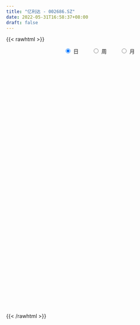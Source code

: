 ```yaml
---
title: "亿利达 - 002686.SZ"
date: 2022-05-31T16:58:37+08:00
draft: false
---
```

{{< rawhtml >}}
    <div style="text-align: center">
        <label style="padding: 1rem;"><input style="margin-right: .5rem" type="radio" name="period" value="D" checked onclick="period_change(this)">日</label>
        <label style="padding: 1rem;"><input style="margin-right: .5rem" type="radio" name="period" value="W" onclick="period_change(this)">周</label>
        <label style="padding: 1rem;"><input style="margin-right: .5rem" type="radio" name="period" value="M" onclick="period_change(this)">月</label>
    </div>
    <div id="chart" style="height: 700px;"></div> 
    <script type="text/javascript">
        const D_v = [19130.5,12148.56,31376.62,34160.0,38587.56,151230.14,123781.57,56976.03,36989.01,33799.12,19827.0,94759.31,82371.0,42871.0,20939.0,24402.5,35485.0,21734.5,27743.96,16649.09,17472.0,17759.0,18072.52,26761.0,14560.5,18979.5,12312.5,18934.0,13589.39,16064.0,17400.0,16243.0,11604.5,49694.0,22333.0,14888.0,62413.28,34355.0,21509.06,22914.55,22080.56,18887.56,19149.5,31758.55,38266.75,22995.5,25285.0,88861.34,69939.99,52203.73,39495.0,41253.51,50821.58,33583.08,23206.0,64877.51,68908.31,41290.0,54855.67,39480.01,28155.0,34865.5,38117.22,22775.72,59301.04,48360.0,55372.67,55187.54,34578.56,38473.5,29547.5,50939.92,73504.0,45788.0,38007.34,50889.0,35729.0,40473.03,62436.56,41748.84,46067.03,29602.52,36034.0,28164.5,35832.72,40579.0,19718.34,30446.13,27762.19,43474.8,15774.61,19191.92,10487.96,29027.88,32590.48,18295.0,19582.47,13917.0,13300.0,19547.03,14274.0,18340.03,20866.2,17658.0,32009.87,21268.0,24665.0,20319.0,12683.33,17353.0,17651.0,12353.92,13021.0,46091.74,74114.14,45363.22,48914.0,40025.03,133538.85,351472.4,255033.1,160198.52,143443.47,98893.92,95049.0,99043.0,65012.5,79904.34,58042.0,61375.69,59125.0,74583.69,85017.69,172627.03,153004.99,91264.0,71394.49,92962.52,209892.5,143198.55,109499.95,658422.25,539696.4399999999,214707.5,157811.14,136336.5,220495.67,107205.19,233911.0,119450.57,63534.0,110172.5,104546.0,96194.98,87468.0,150025.0,146960.38,96556.03,81494.0,69360.0,62231.0,69228.0,76383.0,59628.49,120087.29,55269.02,65742.0,33655.0,31739.0,50428.53,33401.5,50148.5,37749.02,34835.0,32791.39,45954.5,66070.0,40635.0,26366.0,39853.0,63005.0,53024.0,39750.99,48831.0,51737.0,39600.03,69659.0,39618.0,41460.0,29286.0,27845.0,27259.0,36435.0,37681.0,52446.0,40771.0,33399.0,34311.5,25019.0,42683.53,50705.0,40412.0,51065.0,154968.95,294857.87,149023.98,122597.0,66545.0,64213.0,69204.0,75128.03,123780.08,64704.0,82132.0,59593.0,49949.0,51491.14,50298.37,79773.84,44363.0,51355.0,28020.0,34432.0,29927.0,42032.0,29189.0,72326.0,60200.0,47656.0,46737.0,39840.0,32900.0,22411.0,38346.0,76581.0,219556.72,708942.13,920036.74,1201583.0900000001,60013.0,879287.24,559895.59,397644.35,266644.0,419608.0,201804.0,159510.0,189459.63,168885.0,164546.0]
const D_histogram = [0.0,0.0006317949,0.0067176764,0.0203294402,0.0480709309,0.093277378,0.0902737678,0.084344217,0.0728766644,0.0552013092,0.039515666,0.0467862049,0.0457170093,0.029193563,0.0158640238,0.0058371396,-0.0086017987,-0.0212133124,-0.0402407352,-0.0488433228,-0.0516258932,-0.0479507321,-0.0466739796,-0.0506709677,-0.0500222054,-0.0527314326,-0.0509333174,-0.0545526476,-0.0542590438,-0.0552145272,-0.0561451864,-0.0492573223,-0.0408958849,-0.0198752669,-0.0129600033,-0.0037697848,0.020987402,0.0293692351,0.0307972822,0.0315316916,0.0272728851,0.024493612,0.0195598121,0.0172931865,0.0231403207,0.0165531747,0.0177324654,0.0293954346,0.0386929745,0.0446559743,0.039856573,0.0329139679,0.032549562,0.0241788577,0.0168917209,0.0239779027,0.0326524663,0.0316209047,0.032752125,0.0274787752,0.0190431495,0.0077479236,-0.0123913999,-0.0204612783,-0.0071523171,-0.0103597614,0.0042372831,0.0025304305,-0.0010600564,-0.0113522144,-0.020199558,-0.0333495513,-0.0522473037,-0.0672816672,-0.0725904377,-0.07518233,-0.0725796074,-0.0660602213,-0.0483809564,-0.0365913223,-0.0372985968,-0.0323659489,-0.0348874463,-0.0317032071,-0.0313872454,-0.0353604145,-0.0315669004,-0.019847793,-0.0202589503,-0.0313835141,-0.0333159147,-0.0362976463,-0.0282555341,-0.010489333,0.0048444832,0.0172006856,0.0231873445,0.0273549609,0.0237517583,0.0249470666,0.0239378196,0.0240978538,0.0185648366,0.0147975298,0.0224668518,0.0241450892,0.0142926308,-0.0022967562,-0.0050796537,-0.0022231873,-0.0036093431,-0.0037575049,-0.0012052369,0.0118047433,0.0293905334,0.0393211303,0.0482914926,0.0573560444,0.0976485423,0.1469149643,0.1728318397,0.1747349368,0.1547324037,0.1363163721,0.1030206603,0.0708054469,0.0465193081,0.0131112488,-0.0141202953,-0.0360208139,-0.0482635211,-0.0473448746,-0.0648121237,-0.0546088599,-0.0452650267,-0.0495589976,-0.0455404347,-0.0300559794,-0.004956404,0.0051647649,0.0040790656,0.0309824336,0.0504246816,0.0462639567,0.0414044628,0.0210085644,0.0135110951,-0.0007984569,-0.0453142871,-0.0586605403,-0.0713438694,-0.0656172506,-0.0573984594,-0.0631764461,-0.0588499171,-0.0514608662,-0.029703482,-0.0286226212,-0.018245991,-0.010803332,-0.0023870432,-0.0033369981,-0.0151800152,-0.0223908334,-0.0370735731,-0.0447810465,-0.0635010528,-0.0708368662,-0.0762093436,-0.0926083881,-0.0995955113,-0.1102563036,-0.1008008667,-0.0847273356,-0.0626088769,-0.0332638895,-0.0218351993,-0.0215472646,-0.0142256729,-0.0079267939,0.0044069717,0.0065160315,0.0129017441,0.020965648,0.0238864571,0.0271924146,0.0190683695,0.0206850286,0.0231888113,0.0260645215,0.0296013694,0.0282134629,0.0243854445,0.0153568068,-0.0047575711,-0.01867432,-0.0241244991,-0.019479213,-0.024589618,-0.0374052905,-0.0333101545,-0.0282951454,-0.0108212986,0.0377187664,0.0617908421,0.0684859477,0.0625124718,0.0557572695,0.0538254008,0.0377347272,0.0319640066,0.0424192681,0.0382512928,0.0466577265,0.0363354008,0.0249050847,0.011414586,0.0100264614,-0.0116911144,-0.020830693,-0.0342725161,-0.0394619922,-0.0333990117,-0.0300528949,-0.0412290467,-0.0430352687,-0.0673725242,-0.0967826111,-0.1040867471,-0.1134439467,-0.1017238424,-0.0854398179,-0.07458671,-0.0535477032,-0.0048583882,0.0617920412,0.1392498883,0.222913683,0.2521835281,0.2147463051,0.1515857001,0.0956063559,0.0481146817,0.0172254078,-0.0334589933,-0.0588580605,-0.0720294275,-0.0722212199,-0.0653283046,-0.0631864186]
const D_fast = [0.0,0.0007897436,0.0085550442,0.0272491681,0.0670083915,0.1355341831,0.1550990149,0.1702555183,0.1770071318,0.1731321039,0.1673253771,0.1862924673,0.196652524,0.1874274685,0.1780639353,0.1694963359,0.152906948,0.1349921062,0.1059044996,0.0850910813,0.0694020376,0.0610895157,0.0506977733,0.0340330433,0.0221762543,0.0062841688,-0.0046510453,-0.0219085374,-0.0351796946,-0.0499388098,-0.0649057655,-0.070332232,-0.0721947659,-0.0561429645,-0.0524677018,-0.0442199295,-0.0142158922,0.0015082497,0.0106356173,0.0192529496,0.0218123643,0.0251564943,0.0251126474,0.0271693184,0.0388015328,0.0363526804,0.0419650875,0.0609769154,0.0799476989,0.0970746923,0.1022394342,0.103525321,0.1112983056,0.1089723157,0.1059081092,0.1189887667,0.1358264469,0.1427001114,0.152019363,0.153615707,0.1499408687,0.1405826237,0.1173454503,0.1041602523,0.1156811342,0.1098837495,0.1255401148,0.1244658698,0.1206103687,0.1074801572,0.0935829241,0.072095543,0.0401359646,0.0082811843,-0.0151751956,-0.0365626704,-0.0521048497,-0.0621005189,-0.0565164931,-0.0538746895,-0.0639066133,-0.0670654526,-0.0783088116,-0.0830503741,-0.0905812238,-0.1033944965,-0.1074927075,-0.1007355484,-0.1062114432,-0.1251818856,-0.1354432649,-0.147499408,-0.1465211793,-0.1313773115,-0.1148323745,-0.0981760007,-0.0863925056,-0.075386149,-0.0730514121,-0.0656193371,-0.0606441292,-0.0544596316,-0.0553514396,-0.055419364,-0.042133329,-0.0344188193,-0.04069812,-0.0578616961,-0.061914507,-0.0596138375,-0.061902329,-0.062989867,-0.0607389083,-0.0447777422,-0.0198443188,-0.0000834392,0.0209597962,0.044363359,0.1090679925,0.1950631555,0.2641879909,0.3097748222,0.32845539,0.3441184515,0.3365779048,0.322064053,0.3094077412,0.2792774942,0.2485158762,0.2176101541,0.1933015667,0.1823839946,0.1487137145,0.1452647633,0.1432923398,0.1266086195,0.1192420738,0.1272125343,0.1510730086,0.1624853688,0.1624194359,0.1970684123,0.2291168307,0.2365220949,0.2420137168,0.2268699594,0.2227502639,0.2082410977,0.1523966958,0.1243853074,0.093866011,0.0831883171,0.0770574935,0.0554853953,0.045099445,0.0396232793,0.0539547931,0.0478799986,0.0536951311,0.058436957,0.066256485,0.0644722806,0.0488342597,0.0360257332,0.0120746001,-0.0068281349,-0.0414234044,-0.0664684343,-0.0908932477,-0.1304443892,-0.1623303902,-0.2005552584,-0.2163000382,-0.2214083411,-0.2149421015,-0.1939130864,-0.1879431962,-0.1930420776,-0.1892769041,-0.1849597236,-0.171524215,-0.1677861474,-0.1581749988,-0.1448696829,-0.1359772595,-0.1258731984,-0.1292301511,-0.1224422348,-0.1141412493,-0.1047494088,-0.0938122185,-0.0881467593,-0.0858784165,-0.0910678526,-0.1123716233,-0.1309569522,-0.142438256,-0.1426627731,-0.1539205826,-0.1760875777,-0.1803199804,-0.1823787576,-0.1676102355,-0.1096404789,-0.0701206927,-0.0463041002,-0.0366494582,-0.0294653431,-0.0179408616,-0.0245978534,-0.0223775723,-0.0013174937,0.0040773541,0.0241482194,0.0229097439,0.0177056991,0.0070688468,0.0081873376,-0.0164530168,-0.0308002687,-0.0528102207,-0.0678651949,-0.0701519673,-0.0743190743,-0.0958024878,-0.1083675269,-0.1495479134,-0.2031536531,-0.2364794759,-0.2741976622,-0.2879085185,-0.2929844484,-0.3007780181,-0.2931259371,-0.2456512191,-0.1635527794,-0.0512824603,0.0881097552,0.1804254823,0.1966748356,0.1714106557,0.1393329004,0.1038698966,0.0772869747,0.0182378252,-0.0218757571,-0.053054481,-0.0713015783,-0.0807407392,-0.0943954579]
const D_slow = [0.0,0.0001579487,0.0018373678,0.0069197279,0.0189374606,0.0422568051,0.064825247,0.0859113013,0.1041304674,0.1179307947,0.1278097112,0.1395062624,0.1509355147,0.1582339055,0.1621999114,0.1636591963,0.1615087467,0.1562054186,0.1461452348,0.1339344041,0.1210279308,0.1090402478,0.0973717529,0.084704011,0.0721984596,0.0590156015,0.0462822721,0.0326441102,0.0190793492,0.0052757174,-0.0087605792,-0.0210749097,-0.031298881,-0.0362676977,-0.0395076985,-0.0404501447,-0.0352032942,-0.0278609854,-0.0201616649,-0.012278742,-0.0054605207,0.0006628823,0.0055528353,0.0098761319,0.0156612121,0.0197995058,0.0242326221,0.0315814808,0.0412547244,0.052418718,0.0623828612,0.0706113532,0.0787487437,0.0847934581,0.0890163883,0.095010864,0.1031739806,0.1110792067,0.119267238,0.1261369318,0.1308977192,0.1328347001,0.1297368501,0.1246215305,0.1228334513,0.1202435109,0.1213028317,0.1219354393,0.1216704252,0.1188323716,0.1137824821,0.1054450943,0.0923832683,0.0755628515,0.0574152421,0.0386196596,0.0204747577,0.0039597024,-0.0081355367,-0.0172833672,-0.0266080165,-0.0346995037,-0.0434213653,-0.051347167,-0.0591939784,-0.068034082,-0.0759258071,-0.0808877554,-0.0859524929,-0.0937983715,-0.1021273501,-0.1112017617,-0.1182656452,-0.1208879785,-0.1196768577,-0.1153766863,-0.1095798502,-0.1027411099,-0.0968031704,-0.0905664037,-0.0845819488,-0.0785574854,-0.0739162762,-0.0702168938,-0.0646001808,-0.0585639085,-0.0549907508,-0.0555649399,-0.0568348533,-0.0573906501,-0.0582929859,-0.0592323621,-0.0595336713,-0.0565824855,-0.0492348522,-0.0394045696,-0.0273316964,-0.0129926853,0.0114194502,0.0481481913,0.0913561512,0.1350398854,0.1737229863,0.2078020793,0.2335572444,0.2512586062,0.2628884332,0.2661662454,0.2626361715,0.2536309681,0.2415650878,0.2297288692,0.2135258382,0.1998736232,0.1885573666,0.1761676172,0.1647825085,0.1572685136,0.1560294126,0.1573206039,0.1583403703,0.1660859787,0.1786921491,0.1902581383,0.200609254,0.2058613951,0.2092391688,0.2090395546,0.1977109828,0.1830458478,0.1652098804,0.1488055678,0.1344559529,0.1186618414,0.1039493621,0.0910841456,0.0836582751,0.0765026198,0.071941122,0.069240289,0.0686435282,0.0678092787,0.0640142749,0.0584165665,0.0491481733,0.0379529116,0.0220776484,0.0043684319,-0.014683904,-0.0378360011,-0.0627348789,-0.0902989548,-0.1154991715,-0.1366810054,-0.1523332246,-0.160649197,-0.1661079968,-0.171494813,-0.1750512312,-0.1770329297,-0.1759311867,-0.1743021789,-0.1710767429,-0.1658353309,-0.1598637166,-0.153065613,-0.1482985206,-0.1431272634,-0.1373300606,-0.1308139302,-0.1234135879,-0.1163602222,-0.110263861,-0.1064246593,-0.1076140521,-0.1122826321,-0.1183137569,-0.1231835601,-0.1293309646,-0.1386822873,-0.1470098259,-0.1540836122,-0.1567889369,-0.1473592453,-0.1319115348,-0.1147900479,-0.0991619299,-0.0852226125,-0.0717662624,-0.0623325806,-0.0543415789,-0.0437367619,-0.0341739387,-0.0225095071,-0.0134256569,-0.0071993857,-0.0043457392,-0.0018391238,-0.0047619024,-0.0099695757,-0.0185377047,-0.0284032027,-0.0367529557,-0.0442661794,-0.0545734411,-0.0653322582,-0.0821753893,-0.106371042,-0.1323927288,-0.1607537155,-0.1861846761,-0.2075446306,-0.2261913081,-0.2395782339,-0.2407928309,-0.2253448206,-0.1905323485,-0.1348039278,-0.0717580458,-0.0180714695,0.0198249555,0.0437265445,0.0557552149,0.0600615669,0.0516968185,0.0369823034,0.0189749465,0.0009196416,-0.0154124346,-0.0312090392]
const D_data = [['2021-05-20', 5.3782, 5.2089, 5.1989, 5.3782],['2021-05-21', 5.2487, 5.2188, 5.189, 5.2587],['2021-05-24', 5.2288, 5.3085, 5.189, 5.3383],['2021-05-25', 5.3085, 5.4678, 5.2487, 5.4778],['2021-05-26', 5.4678, 5.7865, 5.4081, 5.7865],['2021-05-27', 5.7666, 6.2646, 5.5873, 6.3044],['2021-05-28', 6.0754, 5.8562, 5.8264, 6.2745],['2021-05-31', 5.8463, 5.8762, 5.7168, 5.9658],['2021-06-01', 5.926, 5.8363, 5.7865, 5.926],['2021-06-02', 5.8264, 5.7467, 5.7069, 5.8762],['2021-06-03', 5.7168, 5.7367, 5.6969, 5.7965],['2021-06-04', 5.7168, 6.0554, 5.7168, 6.165],['2021-06-07', 5.9558, 6.0256, 5.926, 6.2248],['2021-06-08', 5.9957, 5.8363, 5.8064, 6.0056],['2021-06-09', 5.8064, 5.8363, 5.7566, 5.8762],['2021-06-10', 5.8164, 5.8463, 5.7367, 5.8762],['2021-06-11', 5.8762, 5.7467, 5.7168, 5.916],['2021-06-15', 5.7467, 5.7069, 5.677, 5.8064],['2021-06-16', 5.7069, 5.5375, 5.5375, 5.7069],['2021-06-17', 5.5375, 5.5774, 5.5276, 5.6073],['2021-06-18', 5.5475, 5.5973, 5.4778, 5.6073],['2021-06-21', 5.5973, 5.6571, 5.5774, 5.667],['2021-06-22', 5.6272, 5.6172, 5.6073, 5.6969],['2021-06-23', 5.6272, 5.5176, 5.5077, 5.6272],['2021-06-24', 5.5276, 5.5375, 5.4877, 5.5575],['2021-06-25', 5.5375, 5.4579, 5.428, 5.5475],['2021-06-28', 5.4579, 5.4778, 5.4379, 5.4877],['2021-06-29', 5.4877, 5.3682, 5.3583, 5.5077],['2021-06-30', 5.3981, 5.3682, 5.3284, 5.418],['2021-07-01', 5.3981, 5.3085, 5.3085, 5.3981],['2021-07-02', 5.2985, 5.2587, 5.2487, 5.3682],['2021-07-05', 5.2487, 5.3284, 5.2288, 5.3383],['2021-07-06', 5.3184, 5.3483, 5.3085, 5.3981],['2021-07-07', 5.3483, 5.5575, 5.3383, 5.6371],['2021-07-08', 5.5575, 5.4379, 5.418, 5.5973],['2021-07-09', 5.3981, 5.4977, 5.3981, 5.5375],['2021-07-12', 5.5276, 5.7865, 5.5276, 5.8463],['2021-07-13', 5.7865, 5.6869, 5.6471, 5.7965],['2021-07-14', 5.6969, 5.6471, 5.6073, 5.7069],['2021-07-15', 5.6371, 5.667, 5.5276, 5.6969],['2021-07-16', 5.6371, 5.6172, 5.5774, 5.6869],['2021-07-19', 5.6471, 5.6371, 5.5475, 5.6471],['2021-07-20', 5.5973, 5.6073, 5.4678, 5.6272],['2021-07-21', 5.6371, 5.6371, 5.5575, 5.7268],['2021-07-22', 5.6272, 5.7666, 5.6172, 5.7965],['2021-07-23', 5.7467, 5.6272, 5.6172, 5.7666],['2021-07-26', 5.6073, 5.7268, 5.5575, 5.7367],['2021-07-27', 5.7268, 5.916, 5.7168, 6.0853],['2021-07-28', 5.8762, 5.9758, 5.6571, 6.0654],['2021-07-29', 6.0256, 6.0156, 5.8762, 6.0455],['2021-07-30', 6.0256, 5.926, 5.8861, 6.0754],['2021-08-02', 5.906, 5.906, 5.8562, 5.9658],['2021-08-03', 5.916, 6.0056, 5.906, 6.0654],['2021-08-04', 6.0056, 5.916, 5.8662, 6.0256],['2021-08-05', 5.8961, 5.916, 5.8762, 5.9758],['2021-08-06', 5.926, 6.1252, 5.8562, 6.175],['2021-08-09', 6.0754, 6.2248, 6.0754, 6.3443],['2021-08-10', 6.2048, 6.165, 6.1252, 6.2347],['2021-08-11', 6.1351, 6.2347, 6.1351, 6.3243],['2021-08-12', 6.2347, 6.1849, 6.1252, 6.3044],['2021-08-13', 6.155, 6.1451, 6.1052, 6.2148],['2021-08-16', 6.1351, 6.0853, 6.0554, 6.2845],['2021-08-17', 6.0853, 5.906, 5.8861, 6.1252],['2021-08-18', 5.8762, 5.9857, 5.8762, 5.9957],['2021-08-19', 5.9658, 6.2745, 5.9459, 6.2945],['2021-08-20', 6.2248, 6.1052, 6.0554, 6.2546],['2021-08-23', 6.1052, 6.3741, 6.0754, 6.3841],['2021-08-24', 6.3841, 6.2248, 6.1849, 6.5435],['2021-08-25', 6.1949, 6.2048, 6.1252, 6.2945],['2021-08-26', 6.2148, 6.0953, 6.0754, 6.2447],['2021-08-27', 6.0853, 6.0654, 5.9857, 6.1351],['2021-08-30', 6.0754, 5.9459, 5.8762, 6.1052],['2021-08-31', 5.916, 5.7666, 5.6869, 5.926],['2021-09-01', 5.7865, 5.6869, 5.6571, 5.8164],['2021-09-02', 5.667, 5.7069, 5.6272, 5.7367],['2021-09-03', 5.7168, 5.667, 5.5774, 5.7467],['2021-09-06', 5.6371, 5.677, 5.6073, 5.6869],['2021-09-07', 5.6969, 5.6969, 5.6471, 5.7168],['2021-09-08', 5.6869, 5.8562, 5.677, 5.8762],['2021-09-09', 5.8562, 5.8264, 5.7766, 5.8861],['2021-09-10', 5.8264, 5.667, 5.6471, 5.8264],['2021-09-13', 5.6869, 5.7168, 5.6172, 5.7268],['2021-09-14', 5.7268, 5.5973, 5.5774, 5.7566],['2021-09-15', 5.5774, 5.6371, 5.5475, 5.667],['2021-09-16', 5.6571, 5.5774, 5.5575, 5.7268],['2021-09-17', 5.5774, 5.4778, 5.4379, 5.5973],['2021-09-22', 5.4678, 5.5375, 5.418, 5.5375],['2021-09-23', 5.5375, 5.6471, 5.5176, 5.6571],['2021-09-24', 5.6471, 5.4977, 5.4977, 5.6571],['2021-09-27', 5.5077, 5.2985, 5.2288, 5.5276],['2021-09-28', 5.3284, 5.3383, 5.2587, 5.3682],['2021-09-29', 5.3184, 5.2686, 5.2587, 5.3483],['2021-09-30', 5.2786, 5.3782, 5.2786, 5.3981],['2021-10-08', 5.428, 5.5375, 5.3782, 5.5774],['2021-10-11', 5.5475, 5.5774, 5.5375, 5.7168],['2021-10-12', 5.5375, 5.6073, 5.5276, 5.6172],['2021-10-13', 5.5973, 5.5774, 5.4579, 5.6371],['2021-10-14', 5.5973, 5.5873, 5.5276, 5.6172],['2021-10-15', 5.5575, 5.4977, 5.4778, 5.5774],['2021-10-18', 5.4977, 5.5575, 5.3782, 5.6073],['2021-10-19', 5.5475, 5.5375, 5.4977, 5.5674],['2021-10-20', 5.5276, 5.5575, 5.4977, 5.6272],['2021-10-21', 5.5475, 5.4778, 5.4379, 5.5475],['2021-10-22', 5.4778, 5.4778, 5.3881, 5.4877],['2021-10-25', 5.4678, 5.6371, 5.4379, 5.6371],['2021-10-26', 5.6172, 5.5973, 5.5575, 5.6272],['2021-10-27', 5.5873, 5.4379, 5.3881, 5.5973],['2021-10-28', 5.3881, 5.2786, 5.2686, 5.4379],['2021-10-29', 5.2985, 5.3881, 5.2786, 5.4081],['2021-11-01', 5.3881, 5.4479, 5.3682, 5.4778],['2021-11-02', 5.4579, 5.3881, 5.3184, 5.4977],['2021-11-03', 5.3981, 5.3881, 5.3383, 5.4479],['2021-11-04', 5.428, 5.418, 5.3682, 5.4479],['2021-11-05', 5.418, 5.5873, 5.3782, 5.6571],['2021-11-08', 5.6371, 5.7367, 5.5475, 5.8961],['2021-11-09', 5.7766, 5.7367, 5.7069, 5.8264],['2021-11-10', 5.7367, 5.8064, 5.6969, 5.8264],['2021-11-11', 5.7766, 5.8961, 5.7666, 5.9758],['2021-11-12', 5.926, 6.4837, 5.926, 6.4837],['2021-11-15', 6.5933, 6.9418, 6.5733, 7.1311],['2021-11-16', 6.8721, 6.9916, 6.7128, 7.0315],['2021-11-17', 6.9319, 6.9219, 6.8323, 7.0215],['2021-11-18', 6.8721, 6.7526, 6.6729, 6.9618],['2021-11-19', 6.6929, 6.8124, 6.5534, 6.8323],['2021-11-22', 6.7725, 6.6132, 6.5534, 6.8024],['2021-11-23', 6.6431, 6.5534, 6.5235, 6.7028],['2021-11-24', 6.5534, 6.5833, 6.4937, 6.6032],['2021-11-25', 6.6032, 6.3741, 6.3642, 6.6132],['2021-11-26', 6.4439, 6.3243, 6.2845, 6.4439],['2021-11-29', 6.2447, 6.2745, 6.2347, 6.4239],['2021-11-30', 6.2745, 6.3044, 6.2546, 6.4239],['2021-12-01', 6.2945, 6.4339, 6.2845, 6.5335],['2021-12-02', 6.3941, 6.1451, 6.1252, 6.414],['2021-12-03', 6.175, 6.4538, 6.1451, 6.7626],['2021-12-06', 6.4239, 6.4837, 6.3642, 6.7028],['2021-12-07', 6.4937, 6.3144, 6.2347, 6.5534],['2021-12-08', 6.3542, 6.404, 6.1849, 6.5235],['2021-12-09', 6.404, 6.5933, 6.3741, 6.6431],['2021-12-10', 6.6729, 6.8323, 6.5136, 7.0315],['2021-12-13', 6.8422, 6.7626, 6.5634, 6.8721],['2021-12-14', 6.6729, 6.6729, 6.5733, 6.8422],['2021-12-15', 6.9518, 7.1311, 6.8124, 7.3402],['2021-12-16', 6.892, 7.2207, 6.7028, 7.4],['2021-12-17', 7.141, 7.0315, 6.9319, 7.2705],['2021-12-20', 6.9817, 7.0614, 6.8024, 7.141],['2021-12-21', 7.0215, 6.8522, 6.7924, 7.0315],['2021-12-22', 6.9717, 6.9817, 6.9219, 7.2904],['2021-12-23', 6.9717, 6.8721, 6.8024, 7.0315],['2021-12-24', 6.8622, 6.3443, 6.3044, 6.902],['2021-12-27', 6.3741, 6.5634, 6.2845, 6.653],['2021-12-28', 6.5634, 6.4737, 6.4239, 6.5833],['2021-12-29', 6.4837, 6.653, 6.3542, 6.7924],['2021-12-30', 6.7426, 6.6929, 6.5733, 6.8124],['2021-12-31', 6.5733, 6.4937, 6.4837, 6.7028],['2022-01-04', 6.4638, 6.5833, 6.4439, 6.663],['2022-01-05', 6.5733, 6.6231, 6.4538, 6.8422],['2022-01-06', 6.6729, 6.8622, 6.5733, 6.9618],['2022-01-07', 6.8721, 6.653, 6.6331, 7.0116],['2022-01-10', 6.6431, 6.7924, 6.5235, 6.892],['2022-01-11', 6.8223, 6.8024, 6.6829, 6.8721],['2022-01-12', 6.7426, 6.8622, 6.7426, 6.9219],['2022-01-13', 6.8223, 6.7725, 6.7526, 6.9219],['2022-01-14', 6.7426, 6.6032, 6.5733, 6.8024],['2022-01-17', 6.6331, 6.6032, 6.5833, 6.7526],['2022-01-18', 6.6829, 6.4339, 6.414, 6.9717],['2022-01-19', 6.404, 6.4339, 6.3044, 6.5036],['2022-01-20', 6.4239, 6.1849, 6.175, 6.4239],['2022-01-21', 6.155, 6.2048, 6.0853, 6.2546],['2022-01-24', 6.2048, 6.1351, 6.0256, 6.2148],['2022-01-25', 6.1351, 5.8662, 5.8363, 6.1451],['2022-01-26', 5.8363, 5.8363, 5.7566, 5.9359],['2022-01-27', 5.8164, 5.6471, 5.6073, 5.8363],['2022-01-28', 5.6471, 5.7965, 5.6172, 5.8562],['2022-02-07', 5.8762, 5.8562, 5.7766, 5.9558],['2022-02-08', 5.926, 5.9558, 5.7766, 5.9558],['2022-02-09', 5.9758, 6.1252, 5.9359, 6.155],['2022-02-10', 6.1252, 5.9658, 5.9558, 6.1252],['2022-02-11', 5.9658, 5.8164, 5.7865, 5.9758],['2022-02-14', 5.8064, 5.8861, 5.7666, 5.916],['2022-02-15', 5.8463, 5.8762, 5.7965, 5.9459],['2022-02-16', 5.906, 5.9758, 5.8961, 5.9857],['2022-02-17', 5.9758, 5.8662, 5.8363, 5.9857],['2022-02-18', 5.8363, 5.926, 5.7766, 5.926],['2022-02-21', 5.9359, 5.9758, 5.8861, 5.9957],['2022-02-22', 6.0056, 5.9359, 5.8762, 6.0355],['2022-02-23', 5.9459, 5.9558, 5.8861, 5.9758],['2022-02-24', 5.9459, 5.7965, 5.6969, 6.0056],['2022-02-25', 5.7965, 5.8961, 5.7865, 5.926],['2022-02-28', 5.906, 5.916, 5.7566, 5.926],['2022-03-01', 5.9957, 5.9359, 5.8762, 6.0056],['2022-03-02', 5.926, 5.9658, 5.8762, 5.9658],['2022-03-03', 5.9758, 5.916, 5.906, 5.9957],['2022-03-04', 5.8861, 5.8762, 5.8463, 5.9658],['2022-03-07', 5.8562, 5.7766, 5.7566, 5.8762],['2022-03-08', 5.7766, 5.5475, 5.5375, 5.7965],['2022-03-09', 5.6371, 5.5077, 5.2188, 5.6371],['2022-03-10', 5.5575, 5.5276, 5.4778, 5.6371],['2022-03-11', 5.5077, 5.6172, 5.3483, 5.6371],['2022-03-14', 5.5774, 5.4579, 5.4579, 5.6073],['2022-03-15', 5.4977, 5.2686, 5.2387, 5.4977],['2022-03-16', 5.3284, 5.4081, 5.1491, 5.428],['2022-03-17', 5.4479, 5.3981, 5.3881, 5.5276],['2022-03-18', 5.3782, 5.5774, 5.3583, 5.6371],['2022-03-21', 5.6172, 6.1351, 5.5774, 6.1351],['2022-03-22', 6.3741, 6.0455, 5.9857, 6.3741],['2022-03-23', 6.0554, 5.9459, 5.916, 6.3144],['2022-03-24', 5.9459, 5.8264, 5.8164, 6.1152],['2022-03-25', 5.8164, 5.8164, 5.7865, 5.906],['2022-03-28', 5.8164, 5.8861, 5.7168, 5.916],['2022-03-29', 5.8562, 5.6869, 5.6371, 5.906],['2022-03-30', 5.7069, 5.7766, 5.677, 5.9658],['2022-03-31', 5.8264, 6.0156, 5.7766, 6.0754],['2022-04-01', 5.9758, 5.8762, 5.8662, 5.9857],['2022-04-06', 5.9359, 6.0754, 5.8662, 6.1152],['2022-04-07', 6.0754, 5.8662, 5.8562, 6.0754],['2022-04-08', 5.8662, 5.8164, 5.7467, 5.9459],['2022-04-11', 5.7766, 5.7367, 5.7168, 5.906],['2022-04-12', 5.7168, 5.8562, 5.6571, 5.8662],['2022-04-13', 5.8264, 5.5375, 5.4778, 5.8463],['2022-04-14', 5.5774, 5.5973, 5.5774, 5.7268],['2022-04-15', 5.5774, 5.4579, 5.3583, 5.5774],['2022-04-18', 5.428, 5.4778, 5.3284, 5.5276],['2022-04-19', 5.4778, 5.5873, 5.4778, 5.6471],['2022-04-20', 5.6272, 5.5475, 5.5077, 5.6571],['2022-04-21', 5.4877, 5.3085, 5.2885, 5.5475],['2022-04-22', 5.3085, 5.3483, 5.2188, 5.3881],['2022-04-25', 5.3284, 4.94, 4.8902, 5.3284],['2022-04-26', 4.93, 4.6511, 4.5914, 5.0196],['2022-04-27', 4.5615, 4.7308, 4.442, 4.7308],['2022-04-28', 4.6412, 4.5515, 4.3822, 4.681],['2022-04-29', 4.5515, 4.7109, 4.5316, 4.7706],['2022-05-05', 4.7009, 4.7408, 4.6611, 4.7806],['2022-05-06', 4.6312, 4.6511, 4.5615, 4.7009],['2022-05-09', 4.6711, 4.7806, 4.6511, 4.7806],['2022-05-10', 4.7009, 5.2587, 4.6412, 5.2587],['2022-05-11', 5.7865, 5.7865, 5.6969, 5.7865],['2022-05-12', 6.0256, 6.3642, 5.7168, 6.3642],['2022-05-13', 6.7825, 7.0016, 5.7268, 7.0016],['2022-05-16', 7.5593, 6.8024, 6.3243, 7.6988],['2022-05-17', 6.1252, 6.1252, 6.1252, 6.1252],['2022-05-18', 5.5176, 5.677, 5.5176, 5.916],['2022-05-19', 5.4081, 5.5475, 5.3483, 5.6371],['2022-05-20', 5.5475, 5.4379, 5.428, 5.6969],['2022-05-23', 5.4379, 5.4678, 5.3583, 5.4877],['2022-05-24', 5.4479, 4.9997, 4.9798, 5.4479],['2022-05-25', 4.9798, 5.0794, 4.94, 5.1093],['2022-05-26', 5.0595, 5.0794, 5.0296, 5.1591],['2022-05-27', 5.0993, 5.1493, 5.0594, 5.2193],['2022-05-30', 5.15, 5.2, 5.02, 5.21],['2022-05-31', 5.23, 5.11, 5.06, 5.23]]
const W_v = [108420.64,150187.0,115953.04,70185.37,86500.33,110259.96,121305.27,167276.35,412558.03,232551.04,139472.8,146026.18,133688.0,95849.32,130108.5,71617.85,92037.63,90146.02,40116.0,124146.14,107175.27,143889.57,57911.73,59547.03,84138.57,112985.5,79956.71,298688.54,153152.73,35667.06,21482.05,42015.21,50824.07,54546.61,57809.96,70555.5,32969.68,56330.11,89866.06,34415.98,19935.09,24018.57,26174.98,30265.39,39581.78,67497.94,40557.01,97216.62,72111.12,73774.89,102076.22,941690.83,523601.29,230611.42,166874.69,198402.48,102826.88,120724.33,144702.71,118851.91,89116.65,64791.11,93345.27,85789.99,90827.33,97097.36,160303.85,448880.98,489148.48,393968.7800000001,175175.49,129328.15,73713.47,50099.1,36110.09,98162.26,55599.14,38854.08,54280.35,118914.86,96217.98,191142.74,238773.95,189065.85,237158.84,365164.57,298246.37,214603.62,394100.26,197637.71,52965.38,87868.83,69095.88,44974.34,46668.0,52242.68,59821.93,65009.33,67678.55,38915.04,51332.34,47892.68,31295.5,99929.7,98240.27,26690.24,39080.55,141643.39,65407.22,64369.87,257024.16,197625.92,23374.85,125896.94,91752.15,33899.97,47623.83,35375.06,39921.46,34217.8,25744.58,35382.37,40237.97,101880.82,84814.32,93740.19,666292.1300000001,134582.48,144227.91,131177.16,110081.01,132750.73,171036.79,159299.26,147314.42,135766.3,405154.54,133395.35,147772.58,105881.57,92797.58,54690.93,33743.14,46080.99,50650.09,77702.56,84330.16,68411.1,148086.8,92949.16,114240.92,737827.22,311792.94,170031.11,111293.33,152183.55,221982.41,386320.71,119302.5,102455.0,152809.53,66691.16,91265.56,43819.58,13126.0,312892.8199999999,220945.55,151276.17,184472.06,232770.09,310323.64,260833.21,367448.01,487954.8099999999,546792.96,438031.11,786301.77,482523.22,227569.18,170223.75,122507.34,120384.61,66891.54,49522.43,128062.13,111739.3,98183.18,91294.6,76233.5,78247.0,107088.46,152945.29,132293.03,102806.9,51733.42,87365.34,87681.71,379135.89,242350.47,206068.5,83599.55,96132.52,78299.89,114762.5,163272.45,131057.86,275785.0600000001,213741.68,232688.99,203419.48,213159.77,259128.26,226454.46,170212.74,77926.66,88929.29,29027.88,97684.95,90685.26,110945.2,106470.66,341955.24,1009041.41,397050.84,452729.1,618518.5,1665524.6899999999,855759.5,493898.05,481009.41,358696.0,334381.8,203466.55,220285.89,221998.99,249445.03,162285.0,198608.5,209884.53,787992.8,397029.11,191674.0,277281.35,163600.0,266759.0,55311.0,1963462.5899999999,3098423.27,1237025.6299999999,333431.0]
const W_histogram = [0.0,-0.0332936752,-0.0385237891,-0.0729060494,-0.0934443034,-0.1065301907,-0.0851196531,-0.0737950547,0.0099226969,0.0429042347,0.0202669954,0.0191883335,-0.0299235371,-0.0436832387,-0.0639860677,-0.0652010537,-0.0737042391,-0.0698372302,-0.0632764336,-0.0370197514,0.0247894883,0.0214166226,0.038875393,0.0394905687,0.0620945121,0.0468977168,0.0212636006,-0.0906527769,-0.2141358609,-0.252487543,-0.2549907654,-0.2368268851,-0.1791076523,-0.120573178,-0.1095489676,-0.0626759378,-0.0415008644,-0.0368228026,-0.0614850276,-0.064794461,-0.0412017196,-0.0270214758,-0.0156509436,-0.0160213618,-0.0073639061,-0.0305503076,-0.060470437,-0.1676544793,-0.2286990084,-0.257734673,-0.2294155964,-0.1485084158,-0.1015500172,-0.1154846287,-0.1013194046,-0.0985671171,-0.0838829619,-0.090180662,-0.0824753592,-0.0579703316,-0.0228244402,0.0095998705,-0.0235106192,-0.0433028599,-0.0238339203,0.0091362681,0.0703708276,0.1909419942,0.2937852705,0.3027793149,0.3468453112,0.345152273,0.305209783,0.2756469359,0.2554130923,0.2294562659,0.2032964321,0.160163271,0.1006869406,0.1010298629,0.1005955256,0.1165770239,0.1144940284,0.1129791902,0.1369907461,0.1855650411,0.1901698306,0.2013977676,0.2055823434,0.1710834961,0.1213578649,0.0473153474,-0.0153865005,-0.0682964095,-0.0861530822,-0.0923108452,-0.0766649854,-0.0530656065,-0.0534856062,-0.0567677905,-0.0849954854,-0.103795905,-0.1236850851,-0.093358591,-0.1161913912,-0.126394357,-0.1183238935,-0.0824309885,-0.0568499567,-0.0217830649,0.0314232139,0.0581851937,0.0795429731,0.0911327136,0.0633654002,0.0465621733,0.0189815922,0.0000245994,-0.0207979819,-0.0321101803,-0.0406179433,-0.0366504557,-0.0351607066,-0.0148832234,0.0015203634,0.0241668578,0.0399496788,0.0339896743,-0.0177827214,-0.0681818059,-0.0875959986,-0.0742914045,-0.0854947258,-0.0578935015,-0.0543189089,-0.039172397,-0.0244655878,-0.0101177741,-0.0043502584,0.010999287,0.0200888194,0.015829858,0.0161039803,0.0121802432,0.0038951487,0.008554302,0.0185229784,0.0217204101,0.0325309389,0.0271336695,0.0378555092,0.0790090232,0.0917736384,0.0858663288,0.0982428312,0.1021378427,0.096463548,0.0861453469,0.0738927845,0.0570917703,0.0369141347,0.0213181528,0.0074546934,-0.0116011341,-0.0144618984,0.0184423558,0.0109740513,0.0135331959,0.0272858562,0.0479158264,0.0640331018,0.0648949435,0.0896848499,0.1413191213,0.1215790178,0.1379453308,0.161149465,0.1088790834,0.0391277854,-0.0291167319,-0.0883248838,-0.1531847443,-0.1790621735,-0.1711153029,-0.1597933444,-0.1345109586,-0.1211977272,-0.1075438097,-0.0941470036,-0.0813990527,-0.060644353,-0.021838503,-0.0092941453,-0.0068519789,0.0043919642,0.0084853339,-0.001677799,0.033787995,0.0679520308,0.0669413468,0.0539503925,0.034646657,0.0085028632,0.0073878747,0.0143758569,0.0190555027,0.0404301233,0.06469995,0.0779221999,0.0795330138,0.073606673,0.0402140794,0.0166899669,-0.0115279417,-0.0278380535,-0.0446623197,-0.0430327329,-0.0425300708,-0.0413931874,-0.0442785133,-0.0309957857,0.036288783,0.097581494,0.0995568836,0.1034366512,0.1239615073,0.1421181952,0.1009468641,0.0779079286,0.0678959934,0.0530749495,0.0136487869,-0.0397955059,-0.0718070275,-0.0828186992,-0.0888046254,-0.0904861391,-0.10443415,-0.1111125274,-0.0948387352,-0.0762520356,-0.0646487946,-0.0769458998,-0.0875190526,-0.1299408927,-0.1529438057,-0.0084011558,-0.0161973093,-0.0376569661,-0.05056012]
const W_fast = [0.0,-0.041617094,-0.0564781552,-0.1090869279,-0.1529862577,-0.1927046927,-0.1925740683,-0.1996982336,-0.1134998078,-0.0697922114,-0.0873627018,-0.0836442803,-0.1402370352,-0.1649175465,-0.2012168924,-0.2187321419,-0.245661387,-0.2592536857,-0.2685119974,-0.2515102531,-0.1835036413,-0.1815223513,-0.1543447327,-0.1438569148,-0.1057293434,-0.1092017095,-0.1295199255,-0.2640994973,-0.4411165465,-0.5425901144,-0.6088410281,-0.6498838691,-0.6369415493,-0.6085503695,-0.624913401,-0.5937093556,-0.5829094984,-0.5874371373,-0.6274706192,-0.6469786677,-0.6336863563,-0.6262614814,-0.6188036851,-0.6231794437,-0.6163629647,-0.647186943,-0.6922246816,-0.8413223438,-0.959541625,-1.0530109578,-1.0820457804,-1.0382657037,-1.0166948093,-1.059500578,-1.0706652051,-1.0925546968,-1.0988412822,-1.1276841478,-1.1405976847,-1.13058524,-1.1011454587,-1.0663211803,-1.1053093249,-1.1359272805,-1.122416821,-1.0871625655,-1.0083352991,-0.840028634,-0.6637390401,-0.579050167,-0.4482728428,-0.3636778128,-0.327317857,-0.2879689702,-0.2443495407,-0.2129423006,-0.1882780264,-0.1913703697,-0.2256749649,-0.200074577,-0.1753600329,-0.1302342785,-0.103693767,-0.0769638076,-0.0187045652,0.07626099,0.1284082372,0.1899856161,0.2455657778,0.2538378044,0.2344516395,0.1722379588,0.1056894858,0.0357054744,-0.0036894688,-0.0329249431,-0.0364453296,-0.0261123523,-0.0399037536,-0.0573778856,-0.1068544518,-0.1516038476,-0.202414299,-0.1954274527,-0.2473081007,-0.2891096557,-0.3106201656,-0.2953350077,-0.2839664651,-0.2543453396,-0.1932832573,-0.151974979,-0.1107314564,-0.0763585375,-0.0882845009,-0.0934471844,-0.1162823674,-0.1352332103,-0.1612552871,-0.1805950307,-0.1992572795,-0.2044524057,-0.2117528334,-0.195196156,-0.1784124783,-0.1497242695,-0.1239540288,-0.1214166148,-0.1776346908,-0.2450792268,-0.2863924191,-0.2916606761,-0.3242376789,-0.31110983,-0.3211149646,-0.3157615519,-0.3071711397,-0.2953527696,-0.2906728184,-0.2725734513,-0.2584617141,-0.258763211,-0.2544630936,-0.2553417698,-0.2626530772,-0.2558553484,-0.2412559274,-0.2326283932,-0.2136851297,-0.2122989816,-0.1921132647,-0.1312074948,-0.0954994701,-0.0799401975,-0.0430029873,-0.0135735151,0.0048680772,0.0160862128,0.0223068465,0.0197787749,0.008829673,-0.0014367707,-0.0134365568,-0.0353926677,-0.0418689066,-0.0043540635,-0.0090788552,-0.0031364116,0.0174377127,0.0500466396,0.0821721904,0.0992577679,0.1464688869,0.2334329386,0.2440875895,0.2949402352,0.3584317356,0.333381125,0.2734117733,0.197888073,0.1165987002,0.0134426537,-0.057200319,-0.092032274,-0.1206586516,-0.1290040056,-0.1459902059,-0.1592222408,-0.1693621857,-0.1769639979,-0.1713703864,-0.1380241622,-0.1278033408,-0.1270741692,-0.114732235,-0.1085175318,-0.1191001144,-0.0751873217,-0.0240352782,-0.0083106255,-0.0078139817,-0.0184560529,-0.042474131,-0.0417421507,-0.0311602044,-0.0217166828,0.0097654686,0.0502102828,0.0829130827,0.10440715,0.1168824775,0.0935434038,0.074191783,0.0430918889,0.0198222637,-0.0081675824,-0.0172961788,-0.0274260344,-0.0366374479,-0.0505924021,-0.0450586209,0.0312981435,0.116986228,0.1438508386,0.1735897689,0.2251050019,0.2787912385,0.2628566235,0.2592946701,0.2662567332,0.2647044267,0.2286904609,0.1652972916,0.1153340131,0.0836176666,0.0554305841,0.0311275356,-0.0089290128,-0.043385522,-0.0508214137,-0.0512977229,-0.0558566806,-0.0873902608,-0.1198431767,-0.1947502399,-0.2559891044,-0.1135467434,-0.1253922242,-0.1562661226,-0.1818093065]
const W_slow = [0.0,-0.0083234188,-0.0179543661,-0.0361808784,-0.0595419543,-0.086174502,-0.1074544152,-0.1259031789,-0.1234225047,-0.112696446,-0.1076296972,-0.1028326138,-0.1103134981,-0.1212343078,-0.1372308247,-0.1535310881,-0.1719571479,-0.1894164555,-0.2052355639,-0.2144905017,-0.2082931296,-0.202938974,-0.1932201257,-0.1833474835,-0.1678238555,-0.1560994263,-0.1507835261,-0.1734467204,-0.2269806856,-0.2901025714,-0.3538502627,-0.413056984,-0.4578338971,-0.4879771915,-0.5153644334,-0.5310334179,-0.541408634,-0.5506143346,-0.5659855915,-0.5821842068,-0.5924846367,-0.5992400056,-0.6031527415,-0.607158082,-0.6089990585,-0.6166366354,-0.6317542446,-0.6736678645,-0.7308426166,-0.7952762848,-0.8526301839,-0.8897572879,-0.9151447922,-0.9440159493,-0.9693458005,-0.9939875798,-1.0149583202,-1.0375034858,-1.0581223255,-1.0726149084,-1.0783210185,-1.0759210509,-1.0817987057,-1.0926244206,-1.0985829007,-1.0962988337,-1.0787061268,-1.0309706282,-0.9575243106,-0.8818294819,-0.795118154,-0.7088300858,-0.63252764,-0.5636159061,-0.499762633,-0.4423985665,-0.3915744585,-0.3515336407,-0.3263619056,-0.3011044399,-0.2759555585,-0.2468113025,-0.2181877954,-0.1899429978,-0.1556953113,-0.109304051,-0.0617615934,-0.0114121515,0.0399834344,0.0827543084,0.1130937746,0.1249226115,0.1210759863,0.1040018839,0.0824636134,0.0593859021,0.0402196558,0.0269532541,0.0135818526,-0.000610095,-0.0218589664,-0.0478079426,-0.0787292139,-0.1020688617,-0.1311167095,-0.1627152987,-0.1922962721,-0.2129040192,-0.2271165084,-0.2325622746,-0.2247064712,-0.2101601727,-0.1902744295,-0.1674912511,-0.151649901,-0.1400093577,-0.1352639597,-0.1352578098,-0.1404573053,-0.1484848503,-0.1586393362,-0.1678019501,-0.1765921267,-0.1803129326,-0.1799328417,-0.1738911273,-0.1639037076,-0.155406289,-0.1598519694,-0.1768974209,-0.1987964205,-0.2173692716,-0.2387429531,-0.2532163285,-0.2667960557,-0.2765891549,-0.2827055519,-0.2852349954,-0.28632256,-0.2835727383,-0.2785505334,-0.2745930689,-0.2705670739,-0.2675220131,-0.2665482259,-0.2644096504,-0.2597789058,-0.2543488033,-0.2462160685,-0.2394326512,-0.2299687739,-0.2102165181,-0.1872731085,-0.1658065263,-0.1412458185,-0.1157113578,-0.0915954708,-0.0700591341,-0.051585938,-0.0373129954,-0.0280844617,-0.0227549235,-0.0208912502,-0.0237915337,-0.0274070083,-0.0227964193,-0.0200529065,-0.0166696075,-0.0098481435,0.0021308131,0.0181390886,0.0343628245,0.0567840369,0.0921138173,0.1225085717,0.1569949044,0.1972822707,0.2245020415,0.2342839879,0.2270048049,0.204923584,0.1666273979,0.1218618545,0.0790830288,0.0391346927,0.0055069531,-0.0247924787,-0.0516784311,-0.0752151821,-0.0955649452,-0.1107260335,-0.1161856592,-0.1185091955,-0.1202221903,-0.1191241992,-0.1170028657,-0.1174223155,-0.1089753167,-0.091987309,-0.0752519723,-0.0617643742,-0.0531027099,-0.0509769941,-0.0491300254,-0.0455360612,-0.0407721856,-0.0306646547,-0.0144896672,0.0049908828,0.0248741362,0.0432758045,0.0533293243,0.0575018161,0.0546198306,0.0476603172,0.0364947373,0.0257365541,0.0151040364,0.0047557395,-0.0063138888,-0.0140628352,-0.0049906395,0.019404734,0.0442939549,0.0701531177,0.1011434946,0.1366730433,0.1619097594,0.1813867415,0.1983607399,0.2116294772,0.215041674,0.2050927975,0.1871410406,0.1664363658,0.1442352095,0.1216136747,0.0955051372,0.0677270054,0.0440173216,0.0249543127,0.008792114,-0.0104443609,-0.0323241241,-0.0648093473,-0.1030452987,-0.1051455876,-0.109194915,-0.1186091565,-0.1312491865]
const W_data = [['2017-07-21', 13.8092, 13.1006, 12.4313, 14.0258],['2017-07-28', 13.0809, 12.5789, 12.1065, 13.0809],['2017-08-04', 12.5592, 12.7954, 12.4214, 13.7305],['2017-08-11', 12.7954, 12.2738, 12.1754, 12.884],['2017-08-18', 12.2738, 12.2246, 12.1065, 12.6872],['2017-08-25', 12.2738, 12.136, 11.949, 12.4214],['2017-09-01', 12.136, 12.5002, 12.1163, 12.51],['2017-09-08', 12.5986, 12.3821, 12.1557, 12.7856],['2017-09-15', 12.4411, 13.5041, 12.4411, 13.9667],['2017-09-22', 13.7896, 13.1892, 12.9529, 13.9274],['2017-09-29', 13.1695, 12.5297, 12.3328, 13.1695],['2017-10-13', 12.6675, 12.7364, 12.4116, 12.884],['2017-10-20', 12.6084, 11.9785, 11.7915, 12.6084],['2017-10-27', 12.0671, 12.2049, 11.9391, 12.2935],['2017-11-03', 12.1458, 11.9687, 11.6832, 12.323],['2017-11-10', 12.0671, 12.0769, 11.7128, 12.1261],['2017-11-17', 12.1163, 11.8801, 11.5848, 12.2443],['2017-11-24', 11.7128, 11.9391, 11.575, 12.3525],['2017-12-01', 11.8998, 11.9195, 11.7423, 11.9982],['2017-12-08', 11.8998, 12.1852, 11.5848, 12.4411],['2017-12-15', 12.1852, 12.8348, 12.0868, 12.9726],['2017-12-22', 13.0021, 12.1655, 12.1065, 13.7699],['2017-12-29', 12.1852, 12.4608, 11.9588, 12.5395],['2018-01-05', 12.4116, 12.3033, 12.1852, 12.7758],['2018-01-12', 12.2836, 12.6577, 12.0573, 12.7758],['2018-01-19', 12.5691, 12.2246, 11.9785, 12.825],['2018-01-26', 12.2246, 11.9884, 11.762, 12.2246],['2018-02-02', 12.008, 10.4824, 9.7147, 12.0573],['2018-02-09', 10.1675, 9.5474, 8.8879, 10.1675],['2018-02-14', 9.5375, 9.9509, 9.3702, 9.9509],['2018-02-23', 10.0198, 10.0395, 9.9411, 10.1084],['2018-03-02', 10.0493, 10.0887, 9.9411, 10.256],['2018-03-09', 10.0887, 10.5612, 9.9312, 10.7777],['2018-03-16', 10.6596, 10.699, 10.4824, 10.758],['2018-03-23', 10.7679, 10.1281, 10.069, 10.8958],['2018-03-30', 10.1182, 10.5907, 9.6458, 10.8269],['2018-04-04', 10.6104, 10.3348, 10.1576, 10.6202],['2018-04-13', 10.3151, 10.0887, 9.9805, 10.5809],['2018-04-20', 9.9903, 9.5474, 9.4096, 11.0533],['2018-04-27', 9.5966, 9.6064, 9.4096, 9.8131],['2018-05-04', 9.6655, 9.8722, 9.5769, 9.9411],['2018-05-11', 9.8427, 9.7442, 9.6655, 9.9805],['2018-05-18', 9.7836, 9.6753, 9.4096, 9.7836],['2018-05-25', 9.8328, 9.4588, 9.134, 9.882],['2018-06-01', 9.4194, 9.4982, 9.0946, 9.636],['2018-06-08', 9.5375, 8.9568, 8.76, 9.5375],['2018-06-15', 9.0356, 8.6025, 8.3663, 9.2521],['2018-06-22', 8.3761, 7.0769, 6.8308, 8.5434],['2018-06-29', 7.1458, 6.9391, 6.506, 7.1655],['2018-07-06', 7.1753, 6.7914, 6.5158, 7.1753],['2018-07-13', 6.7422, 7.195, 6.4469, 7.569],['2018-07-20', 7.1851, 7.8744, 7.0867, 9.2347],['2018-07-27', 7.6857, 7.5665, 7.5268, 8.3212],['2018-08-03', 7.5665, 6.6728, 6.5338, 7.6261],['2018-08-10', 6.6629, 6.8019, 6.5338, 6.8615],['2018-08-17', 6.653, 6.4842, 6.4643, 7.1197],['2018-08-24', 6.4445, 6.4643, 6.3551, 6.5934],['2018-08-31', 6.4544, 6.0075, 6.0075, 6.6431],['2018-09-07', 6.0175, 5.9678, 5.7295, 6.2061],['2018-09-14', 5.9877, 6.0572, 5.809, 6.2459],['2018-09-21', 6.0572, 6.1664, 5.8685, 6.2359],['2018-09-28', 6.1366, 6.1565, 5.9579, 6.2061],['2018-10-12', 6.1565, 5.1734, 4.9748, 6.1565],['2018-10-19', 5.233, 5.0146, 4.7862, 5.3522],['2018-10-26', 5.0444, 5.3224, 5.0444, 5.382],['2018-11-02', 5.3224, 5.4713, 5.0444, 5.5111],['2018-11-09', 5.5309, 5.9579, 5.4217, 6.0274],['2018-11-16', 6.5537, 7.1495, 6.5537, 7.9339],['2018-11-23', 7.0601, 7.5864, 7.0601, 8.2914],['2018-11-30', 7.9439, 6.8218, 6.653, 8.3013],['2018-12-07', 6.9211, 7.5467, 6.9211, 7.924],['2018-12-14', 7.5169, 7.2587, 7.0601, 7.5864],['2018-12-21', 7.0204, 6.8317, 6.7324, 7.2488],['2018-12-28', 6.8516, 6.9211, 6.6629, 7.08],['2019-01-04', 7.0502, 7.0403, 6.7622, 7.07],['2019-01-11', 7.1098, 6.9707, 6.9211, 7.3977],['2019-01-18', 6.9707, 6.941, 6.8218, 7.0601],['2019-01-25', 6.941, 6.6331, 6.5338, 7.0005],['2019-02-01', 6.653, 6.2061, 5.9778, 6.6828],['2019-02-15', 6.2359, 6.8317, 6.226, 7.2488],['2019-02-22', 6.8317, 6.8615, 6.7523, 7.0303],['2019-03-01', 6.9707, 7.1594, 6.8615, 7.2388],['2019-03-08', 7.2488, 7.0303, 6.9707, 7.5268],['2019-03-15', 7.0601, 7.0899, 6.9608, 7.497],['2019-03-22', 7.07, 7.5467, 7.07, 7.7254],['2019-03-29', 7.497, 8.1623, 7.3481, 8.1921],['2019-04-04', 8.073, 7.8942, 7.8446, 8.4006],['2019-04-12', 7.9339, 8.1723, 7.646, 8.1921],['2019-04-19', 8.2318, 8.2914, 7.8346, 8.7383],['2019-04-26', 8.2914, 7.8843, 7.6658, 8.2914],['2019-04-30', 7.9439, 7.5963, 7.3977, 8.0134],['2019-05-10', 7.4077, 7.0403, 6.7324, 7.924],['2019-05-17', 7.0303, 6.8417, 6.8119, 7.1991],['2019-05-24', 6.8615, 6.6331, 6.5537, 6.931],['2019-05-31', 6.653, 6.8317, 6.6133, 7.0005],['2019-06-06', 6.8516, 6.8516, 6.6133, 7.08],['2019-06-14', 6.9211, 7.0899, 6.7126, 7.3878],['2019-06-21', 7.0403, 7.2488, 6.931, 7.3084],['2019-06-28', 7.3282, 6.9707, 6.9012, 7.4374],['2019-07-05', 7.0502, 6.8814, 6.8516, 7.0998],['2019-07-12', 6.9807, 6.4246, 6.2856, 6.9807],['2019-07-19', 6.4643, 6.3343, 6.2546, 6.8124],['2019-07-26', 6.3343, 6.1152, 5.9857, 6.3443],['2019-08-02', 6.0754, 6.6729, 6.0554, 7.2506],['2019-08-09', 6.663, 5.926, 5.8463, 6.663],['2019-08-16', 5.9658, 5.8762, 5.7766, 6.0355],['2019-08-23', 5.8861, 5.9758, 5.8861, 6.1052],['2019-08-30', 5.906, 6.3343, 5.8662, 6.6729],['2019-09-06', 6.3343, 6.2845, 6.2447, 6.5036],['2019-09-12', 6.3443, 6.5036, 6.2745, 6.5534],['2019-09-20', 6.5036, 6.9418, 6.2546, 7.2307],['2019-09-27', 6.8024, 6.8323, 6.6231, 7.0912],['2019-09-30', 6.7924, 6.9219, 6.7526, 6.9219],['2019-10-11', 6.9717, 6.9319, 6.7825, 7.2207],['2019-10-18', 6.8721, 6.4339, 6.3642, 6.9618],['2019-10-25', 6.4239, 6.4737, 6.3343, 6.5435],['2019-11-01', 6.4339, 6.2248, 6.0953, 6.6032],['2019-11-08', 6.2248, 6.1949, 6.0754, 6.3144],['2019-11-15', 6.175, 6.0355, 5.9658, 6.3642],['2019-11-22', 6.0256, 6.0256, 5.9957, 6.1949],['2019-11-29', 6.0256, 5.9558, 5.9359, 6.1351],['2019-12-06', 5.9758, 6.0455, 5.906, 6.165],['2019-12-13', 6.1052, 5.9758, 5.906, 6.1052],['2019-12-20', 5.9658, 6.2248, 5.9359, 6.3542],['2019-12-27', 6.1849, 6.2447, 6.0853, 6.3841],['2020-01-03', 6.2248, 6.414, 6.1052, 6.4638],['2020-01-10', 6.4538, 6.4339, 6.3741, 7.6689],['2020-01-17', 6.4439, 6.1949, 6.1949, 6.4837],['2020-01-23', 6.1849, 5.4479, 5.3881, 6.1849],['2020-02-07', 4.9001, 5.1292, 4.8503, 5.179],['2020-02-14', 5.0993, 5.2387, 5.0794, 5.5176],['2020-02-21', 5.2387, 5.5375, 5.2089, 5.7766],['2020-02-28', 5.4877, 5.1392, 5.1392, 5.7566],['2020-03-06', 5.1591, 5.5774, 5.1591, 5.6172],['2020-03-13', 5.4778, 5.2786, 5.0894, 5.5774],['2020-03-20', 5.3483, 5.3981, 4.9001, 5.4379],['2020-03-27', 5.3881, 5.4081, 5.2288, 5.9459],['2020-04-03', 5.3782, 5.428, 4.9798, 5.5276],['2020-04-10', 5.5873, 5.3284, 5.2587, 5.6571],['2020-04-17', 5.2985, 5.4678, 5.1591, 5.677],['2020-04-24', 5.4877, 5.428, 5.3981, 5.5475],['2020-04-30', 5.428, 5.2487, 5.2288, 5.5176],['2020-05-08', 5.2188, 5.2686, 5.2188, 5.3284],['2020-05-15', 5.2686, 5.179, 5.1292, 5.3284],['2020-05-22', 5.169, 5.0595, 5.0296, 5.3284],['2020-05-29', 5.0794, 5.179, 5.0296, 5.5774],['2020-06-05', 5.179, 5.2587, 5.1192, 5.5176],['2020-06-12', 5.2786, 5.189, 5.0196, 5.3383],['2020-06-19', 5.2288, 5.3085, 5.1392, 5.7268],['2020-06-24', 5.189, 5.1093, 5.0794, 5.2288],['2020-07-03', 5.1093, 5.3184, 4.9898, 5.3583],['2020-07-10', 5.3383, 5.8562, 5.3184, 6.4638],['2020-07-17', 5.8861, 5.6869, 5.6073, 6.1849],['2020-07-24', 5.7666, 5.5176, 5.4877, 5.9857],['2020-07-31', 5.5176, 5.8164, 5.3583, 5.8762],['2020-08-07', 5.8264, 5.8164, 5.7566, 6.0256],['2020-08-14', 5.8164, 5.7566, 5.5973, 6.1252],['2020-08-21', 5.7965, 5.7168, 5.6371, 6.4737],['2020-08-28', 5.7367, 5.6869, 5.4977, 5.7367],['2020-09-04', 5.6869, 5.5973, 5.4579, 5.7566],['2020-09-11', 5.5973, 5.4877, 5.3981, 5.7766],['2020-09-18', 5.5475, 5.4678, 5.3583, 5.6073],['2020-09-25', 5.4778, 5.418, 5.3383, 5.6371],['2020-09-30', 5.428, 5.2587, 5.2089, 5.4379],['2020-10-09', 5.2686, 5.3881, 5.2587, 5.418],['2020-10-16', 5.3881, 5.916, 5.3881, 6.2248],['2020-10-23', 5.8762, 5.4877, 5.4379, 5.8961],['2020-10-30', 5.4877, 5.6073, 5.4081, 5.8363],['2020-11-06', 5.6571, 5.8064, 5.4877, 5.8463],['2020-11-13', 5.8562, 6.0156, 5.6969, 6.1052],['2020-11-20', 6.0256, 6.1052, 5.9658, 6.4239],['2020-11-27', 6.1252, 6.0156, 5.8463, 6.3144],['2020-12-04', 6.0455, 6.4538, 5.9359, 6.7526],['2020-12-11', 6.5136, 7.1012, 6.3243, 7.2506],['2020-12-18', 7.2705, 6.414, 6.2447, 7.4498],['2020-12-25', 6.3741, 6.9817, 6.2546, 7.0215],['2020-12-31', 6.8821, 7.3203, 6.8223, 7.8382],['2021-01-08', 7.2705, 6.4339, 6.1949, 7.5892],['2021-01-15', 6.3741, 5.9758, 5.7965, 6.4737],['2021-01-22', 5.8861, 5.6571, 5.5774, 6.2347],['2021-01-29', 5.6571, 5.4081, 5.3383, 5.7069],['2021-02-05', 5.4081, 4.93, 4.8503, 5.4778],['2021-02-10', 4.93, 5.0595, 4.8304, 5.1591],['2021-02-19', 5.0694, 5.3085, 5.0694, 5.3284],['2021-02-26', 5.3184, 5.2786, 5.1292, 5.5575],['2021-03-05', 5.2985, 5.4379, 5.2089, 5.4479],['2021-03-12', 5.4479, 5.2885, 5.0993, 5.5077],['2021-03-19', 5.2288, 5.2686, 5.189, 5.3782],['2021-03-26', 5.2885, 5.2487, 5.1491, 5.3483],['2021-04-02', 5.2288, 5.2288, 5.0595, 5.2487],['2021-04-09', 5.2288, 5.3483, 5.189, 5.4678],['2021-04-16', 5.3284, 5.6869, 5.2288, 5.7566],['2021-04-23', 5.6869, 5.4678, 5.3981, 5.7965],['2021-04-30', 5.428, 5.3583, 5.0894, 5.4778],['2021-05-07', 5.3284, 5.4877, 5.3284, 5.6371],['2021-05-14', 5.4379, 5.428, 5.3383, 5.5674],['2021-05-21', 5.428, 5.2188, 5.189, 5.4379],['2021-05-28', 5.2288, 5.8562, 5.189, 6.3044],['2021-06-04', 5.8463, 6.0554, 5.6969, 6.165],['2021-06-11', 5.9558, 5.7467, 5.7168, 6.2248],['2021-06-18', 5.7467, 5.5973, 5.4778, 5.8064],['2021-06-25', 5.5973, 5.4579, 5.428, 5.6969],['2021-07-02', 5.4579, 5.2587, 5.2487, 5.5077],['2021-07-09', 5.2487, 5.4977, 5.2288, 5.6371],['2021-07-16', 5.5276, 5.6172, 5.5276, 5.8463],['2021-07-23', 5.6471, 5.6272, 5.4678, 5.7965],['2021-07-30', 5.6073, 5.926, 5.5575, 6.0853],['2021-08-06', 5.906, 6.1252, 5.8562, 6.175],['2021-08-13', 6.0754, 6.1451, 6.0754, 6.3443],['2021-08-20', 6.1351, 6.1052, 5.8762, 6.2945],['2021-08-27', 6.1052, 6.0654, 5.9857, 6.5435],['2021-09-03', 6.0754, 5.667, 5.5774, 6.1052],['2021-09-10', 5.6371, 5.667, 5.6073, 5.8861],['2021-09-17', 5.6869, 5.4778, 5.4379, 5.7566],['2021-09-24', 5.4678, 5.4977, 5.418, 5.6571],['2021-09-30', 5.5077, 5.3782, 5.2288, 5.5276],['2021-10-08', 5.428, 5.5375, 5.3782, 5.5774],['2021-10-15', 5.5475, 5.4977, 5.4579, 5.7168],['2021-10-22', 5.4977, 5.4778, 5.3782, 5.6272],['2021-10-29', 5.4678, 5.3881, 5.2686, 5.6371],['2021-11-05', 5.3881, 5.5873, 5.3184, 5.6571],['2021-11-12', 5.6371, 6.4837, 5.5475, 6.4837],['2021-11-19', 6.5933, 6.8124, 6.5534, 7.1311],['2021-11-26', 6.7725, 6.3243, 6.2845, 6.8024],['2021-12-03', 6.2447, 6.4538, 6.1252, 6.7626],['2021-12-10', 6.4239, 6.8323, 6.1849, 7.0315],['2021-12-17', 6.8422, 7.0315, 6.5634, 7.4],['2021-12-24', 6.9817, 6.3443, 6.3044, 7.2904],['2021-12-31', 6.3741, 6.4937, 6.2845, 6.8124],['2022-01-07', 6.4638, 6.653, 6.4439, 7.0116],['2022-01-14', 6.6431, 6.6032, 6.5235, 6.9219],['2022-01-21', 6.6331, 6.2048, 6.0853, 6.9717],['2022-01-28', 6.2048, 5.7965, 5.6073, 6.2148],['2022-02-11', 5.8762, 5.8164, 5.7766, 6.155],['2022-02-18', 5.8064, 5.926, 5.7666, 5.9857],['2022-02-25', 5.9359, 5.8961, 5.6969, 6.0355],['2022-03-04', 5.906, 5.8762, 5.7566, 6.0056],['2022-03-11', 5.8562, 5.6172, 5.2188, 5.8762],['2022-03-18', 5.5774, 5.5774, 5.1491, 5.6371],['2022-03-25', 5.6172, 5.8164, 5.5774, 6.3741],['2022-04-01', 5.8164, 5.8762, 5.6371, 6.0754],['2022-04-08', 5.9359, 5.8164, 5.7467, 6.1152],['2022-04-15', 5.7766, 5.4579, 5.3583, 5.906],['2022-04-22', 5.428, 5.3483, 5.2188, 5.6571],['2022-04-29', 5.3284, 4.7109, 4.3822, 5.3284],['2022-05-06', 4.7009, 4.6511, 4.5615, 4.7806],['2022-05-13', 4.6711, 7.0016, 4.6412, 7.0016],['2022-05-20', 7.5593, 5.4379, 5.3483, 7.6988],['2022-05-27', 5.4379, 5.1493, 4.94, 5.4877],['2022-06-02', 5.15, 5.11, 5.02, 5.23]]
const M_v = [1741164.51,530977.0,396809.39,699520.4,828052.9099999999,643370.3100000001,471097.2,160651.19,168081.03,91308.93,467732.86,353043.86,367317.42,277589.66,331082.89,487286.92,694791.86,323435.04,259758.26,452930.64,231977.05,247101.68,176412.46,417519.76,1440231.9499999997,663098.4900000002,823130.5200000001,850179.0800000001,620338.5400000002,745441.7400000001,291160.56,173068.51,1111219.4599999997,1049504.2799999998,1435827.5600000001,1178411.49,231239.55,1971764.26,1897292.1000000001,3159330.73,3679789.8500000006,2268263.1000000001,1870223.0800000001,1414939.9899999998,1581083.71,1050925.5600000001,2345520.73,1681858.2099999997,824002.6299999998,618017.6,1034012.79,720038.39,406986.33,344001.72,557894.89,387502.02,260923.21,448431.2899999999,464435.05,447356.62,990125.6000000001,422512.9199999999,367530.58,442668.71,383945.81,485082.5800000001,252341.15,213581.83,128811.81,288546.69,1724887.23,735695.7999999999,417462.3799999999,320562.8,1538799.24,428316.21,275975.4,375872.45,1067596.8599999999,1157553.3400000001,248607.05,244752.49,200726.56,374293.1499999999,607802.02,293056.89,141374.9,296218.05,1004940.1400000001,545045.6899999999,895466.02,486606.5100000001,208176.78,429847.1799999999,1409115.5600000001,900614.1699999999,436215.83,698240.5399999999,1023687.5000000001,2591240.1600000001,1002823.49,364860.71,424002.58,526828.6799999999,662892.39,616010.9,718341.87,987453.8400000002,698207.49,328343.29,1975018.8400000001,3965929.1499999994,1377553.76,733189.91,1649635.9400000002,964018.35,6687653.4899999993]
const M_histogram = [0.0,-0.0137016524,-0.01489029,0.0314782416,0.0185835644,0.0666078878,0.0786316594,0.0881817439,0.0588356516,0.0351494472,0.092964103,0.032897586,0.0108985555,-0.008467454,0.0027396795,0.0489232472,0.1413513144,0.1476967388,0.1461707825,0.1367904594,0.1148749934,0.0925502202,0.0881526494,0.12304983,0.211883812,0.2706978624,0.3991677482,0.4450279009,0.4241149755,0.316424354,0.2444191879,0.1988217706,0.275046917,0.3886969743,0.6995901137,0.7500080741,0.5249290651,0.6497026407,0.3267414377,0.2410176185,0.4118738808,0.4616569909,0.0055196786,-0.3628858449,-0.425864463,-0.3740497552,-0.1918216546,-0.0719300593,-0.0585020892,-0.0236036647,-0.0132784257,-0.0976363277,-0.1479247042,-0.1432531334,-0.1703203831,-0.2656217263,-0.4177646035,-0.4445996086,-0.4978855093,-0.5468658489,-0.5415915036,-0.5465810446,-0.541416348,-0.4805628909,-0.452223297,-0.5414524775,-0.5357694968,-0.5689234273,-0.5618263874,-0.6962987803,-0.7132692478,-0.7707989871,-0.7513815281,-0.7432459848,-0.5970628024,-0.4574739211,-0.3922957592,-0.2571446055,-0.0706967206,0.0267624384,0.0506010327,0.0845963358,0.067780486,0.0718939056,0.1205270895,0.1090755893,0.0939924555,0.1115370605,0.075267797,0.0400499556,0.0269465334,0.0353175215,0.0451928117,0.0534821386,0.1136108351,0.1449825078,0.1423723856,0.1653090823,0.2103050887,0.3158629114,0.2516475299,0.1975820631,0.1516304431,0.1357063207,0.1581970369,0.1377553248,0.1591788804,0.1595868874,0.1318233913,0.1129760746,0.158292089,0.1946926747,0.1665789606,0.1512429194,0.1431049319,0.0499598415,0.0170354324]
const M_fast = [0.0,-0.0171270655,-0.0220382757,0.0321998164,0.0239510302,0.0886273256,0.120309012,0.1519045326,0.1372673531,0.1223685105,0.2034241921,0.1515820715,0.13230768,0.110824807,0.1227168603,0.1811312398,0.3088971356,0.3521667447,0.3871834841,0.4120007758,0.4188040582,0.41961684,0.4372574316,0.5029170697,0.6447220047,0.7712105206,0.9994723435,1.1565894714,1.2417052899,1.2131207569,1.2022203877,1.2063284131,1.3513152887,1.5621395897,2.0479302575,2.2858502364,2.1920034936,2.4792027294,2.2379268858,2.2124574713,2.4862822037,2.6514795616,2.196722169,1.7375951842,1.5681504504,1.5264527194,1.6607254063,1.7626344868,1.7614369347,1.790434443,1.7974400755,1.6886730916,1.601403539,1.5702618265,1.500614481,1.3389077063,1.0823236782,0.9443387709,0.7665814929,0.5808846911,0.4507611605,0.3091263583,0.1789369679,0.1196497023,0.0349334719,-0.1896588279,-0.3179182215,-0.4933030088,-0.6266625657,-0.9352096537,-1.1304974331,-1.3807269192,-1.5491548422,-1.7268307952,-1.7299133133,-1.7046929123,-1.7375886902,-1.6667236879,-1.4979499831,-1.3938002145,-1.3573113621,-1.302166975,-1.3020377033,-1.2799508073,-1.201185851,-1.1853684539,-1.1769534738,-1.1315246037,-1.1489769179,-1.1741822705,-1.1805490593,-1.1633486908,-1.1421751977,-1.1205153362,-1.0319839309,-0.9643666312,-0.931383657,-0.8671196897,-0.7695474112,-0.5850238606,-0.5863273597,-0.5909973106,-0.59904132,-0.5810388621,-0.5189988867,-0.5050017677,-0.4437834919,-0.403478763,-0.3982864113,-0.3888897093,-0.3040006726,-0.2189269183,-0.2053958923,-0.1829212037,-0.1552829581,-0.2359380881,-0.2646036391]
const M_slow = [0.0,-0.0034254131,-0.0071479856,0.0007215748,0.0053674659,0.0220194378,0.0416773527,0.0637227886,0.0784317015,0.0872190633,0.1104600891,0.1186844856,0.1214091245,0.119292261,0.1199771808,0.1322079926,0.1675458212,0.2044700059,0.2410127015,0.2752103164,0.3039290648,0.3270666198,0.3491047822,0.3798672397,0.4328381927,0.5005126583,0.6003045953,0.7115615705,0.8175903144,0.8966964029,0.9578011999,1.0075066425,1.0762683718,1.1734426153,1.3483401438,1.5358421623,1.6670744286,1.8295000887,1.9111854482,1.9714398528,2.074408323,2.1898225707,2.1912024904,2.1004810291,1.9940149134,1.9005024746,1.8525470609,1.8345645461,1.8199390238,1.8140381076,1.8107185012,1.7863094193,1.7493282432,1.7135149599,1.6709348641,1.6045294326,1.5000882817,1.3889383795,1.2644670022,1.12775054,0.9923526641,0.8557074029,0.7203533159,0.6002125932,0.4871567689,0.3517936496,0.2178512754,0.0756204185,-0.0648361783,-0.2389108734,-0.4172281853,-0.6099279321,-0.7977733141,-0.9835848103,-1.1328505109,-1.2472189912,-1.345292931,-1.4095790824,-1.4272532625,-1.4205626529,-1.4079123948,-1.3867633108,-1.3698181893,-1.3518447129,-1.3217129405,-1.2944440432,-1.2709459293,-1.2430616642,-1.224244715,-1.2142322261,-1.2074955927,-1.1986662123,-1.1873680094,-1.1739974748,-1.145594766,-1.109349139,-1.0737560426,-1.0324287721,-0.9798524999,-0.900886772,-0.8379748896,-0.7885793738,-0.750671763,-0.7167451828,-0.6771959236,-0.6427570924,-0.6029623723,-0.5630656504,-0.5301098026,-0.501865784,-0.4622927617,-0.413619593,-0.3719748529,-0.334164123,-0.29838789,-0.2858979297,-0.2816390716]
const M_data = [['2012-07-31', 4.0804, 3.7848, 3.721, 6.2598],['2012-08-31', 3.721, 3.5701, 3.3936, 4.1527],['2012-09-28', 3.5445, 3.6743, 3.2171, 3.9337],['2012-10-31', 3.6296, 4.3993, 3.4127, 4.563],['2012-11-30', 4.327, 3.7678, 3.6147, 4.9118],['2012-12-31', 3.7508, 4.663, 3.468, 5.152],['2013-01-31', 4.6694, 4.4376, 4.3568, 4.9628],['2013-02-28', 4.4227, 4.5397, 4.3589, 4.7523],['2013-03-29', 4.5482, 4.0676, 4.0421, 4.7353],['2013-04-26', 4.0612, 4.0442, 3.9018, 4.2845],['2013-05-31', 4.04, 5.2241, 3.9804, 5.3912],['2013-06-28', 5.2048, 3.8072, 3.7494, 5.3076],['2013-07-31', 3.8297, 4.0964, 3.6369, 4.4851],['2013-08-30', 4.0964, 4.0353, 4.0161, 4.4498],['2013-09-30', 4.0353, 4.4112, 3.9968, 4.7518],['2013-10-31', 4.3984, 5.0442, 4.3373, 5.1984],['2013-11-29', 5.0699, 6.098, 4.8225, 6.2972],['2013-12-31', 5.5936, 5.4297, 5.1759, 6.0112],['2014-01-30', 5.4297, 5.494, 5.057, 5.7156],['2014-02-28', 5.4136, 5.5165, 5.3076, 6.6827],['2014-03-31', 5.5132, 5.4169, 5.3365, 6.0562],['2014-04-30', 5.3654, 5.4201, 5.3654, 6.1783],['2014-05-30', 5.5422, 5.6932, 5.1984, 5.9438],['2014-06-30', 5.6932, 6.4055, 5.6642, 6.6063],['2014-07-31', 6.4119, 7.6101, 6.2306, 8.2254],['2014-08-29', 7.6943, 7.8951, 7.5842, 8.4586],['2014-09-30', 7.8692, 9.6244, 7.8692, 9.877],['2014-10-31', 9.6179, 9.4949, 8.3744, 9.7345],['2014-11-28', 9.5208, 9.184, 8.4327, 9.6892],['2014-12-31', 9.2099, 8.1671, 7.7332, 9.7151],['2015-01-30', 8.1736, 8.4845, 7.8433, 8.7112],['2015-02-27', 8.4845, 8.8148, 8.0311, 8.8861],['2015-03-31', 8.8083, 10.7643, 8.7371, 11.548],['2015-04-30', 10.7514, 12.1762, 10.5635, 12.2863],['2015-05-29', 12.3058, 16.4185, 10.7514, 18.1413],['2015-06-30', 16.8718, 14.9224, 12.7915, 24.3654],['2015-07-31', 14.7669, 11.7358, 8.8148, 15.1102],['2015-08-31', 12.9081, 16.5709, 10.298, 16.5807],['2015-09-30', 14.9129, 11.0798, 10.2215, 16.4637],['2015-10-30', 11.4114, 13.4499, 11.1188, 14.8056],['2015-11-30', 13.05, 17.4487, 12.5818, 20.5893],['2015-12-31', 17.4487, 17.1854, 15.2152, 18.1412],['2016-01-29', 17.361, 10.241, 9.6363, 18.1315],['2016-02-29', 10.241, 9.2657, 9.1877, 12.1039],['2016-03-31', 9.2754, 11.8991, 9.0023, 12.3477],['2016-04-29', 11.9283, 13.2646, 11.4407, 15.0104],['2016-07-29', 14.5861, 15.5754, 14.5861, 18.8473],['2016-08-31', 15.6734, 15.7714, 15.2816, 17.662],['2016-09-30', 15.8693, 15.0073, 14.4489, 17.0448],['2016-10-31', 15.0073, 15.6342, 14.8408, 16.5648],['2016-11-30', 15.5754, 15.693, 15.5754, 17.5052],['2016-12-30', 15.693, 14.5175, 14.3216, 15.8497],['2017-01-26', 14.5175, 14.733, 13.3714, 15.5265],['2017-02-28', 14.6938, 15.4285, 14.4391, 15.4971],['2017-03-31', 15.3599, 15.0856, 14.8212, 15.9673],['2017-04-28', 14.9779, 13.9569, 13.5829, 16.0261],['2017-05-31', 13.9569, 12.5199, 12.3525, 14.2522],['2017-06-30', 12.4116, 13.4648, 11.5848, 14.0848],['2017-07-31', 13.5829, 12.7266, 12.1065, 14.3604],['2017-08-31', 12.7266, 12.2541, 11.949, 13.7305],['2017-09-29', 12.2443, 12.5297, 12.1557, 13.9667],['2017-10-31', 12.6675, 12.0966, 11.6832, 12.884],['2017-11-30', 12.0277, 11.8998, 11.575, 12.3525],['2017-12-29', 11.9096, 12.4608, 11.5848, 13.7699],['2018-01-31', 12.4116, 11.9982, 11.5454, 12.825],['2018-02-28', 11.9391, 10.0198, 8.8879, 12.0573],['2018-03-30', 10.0198, 10.5907, 9.6458, 10.8958],['2018-04-27', 10.6104, 9.6064, 9.4096, 11.0533],['2018-05-31', 9.6655, 9.5867, 9.0946, 9.9805],['2018-06-29', 9.5867, 6.9391, 6.506, 9.636],['2018-07-31', 7.1753, 7.3878, 6.4469, 9.2347],['2018-08-31', 7.4176, 6.0075, 6.0075, 7.4573],['2018-09-28', 6.0175, 6.1565, 5.7295, 6.2459],['2018-10-31', 6.1565, 5.3621, 4.7862, 6.1565],['2018-11-30', 5.4614, 6.8218, 5.3025, 8.3013],['2018-12-28', 6.9211, 6.9211, 6.6629, 7.924],['2019-01-31', 7.0502, 6.0175, 5.9778, 7.3977],['2019-02-28', 6.0572, 6.9807, 6.0373, 7.2488],['2019-03-29', 7.07, 8.1623, 6.9608, 8.1921],['2019-04-30', 8.073, 7.5963, 7.3977, 8.7383],['2019-05-31', 7.4077, 6.8317, 6.5537, 7.924],['2019-06-28', 6.8516, 6.9707, 6.6133, 7.4374],['2019-07-31', 7.0502, 6.2447, 5.9857, 7.0998],['2019-08-30', 6.2347, 6.3343, 5.7766, 7.2506],['2019-09-30', 6.3343, 6.9219, 6.2447, 7.2307],['2019-10-31', 6.9717, 6.175, 6.155, 7.2207],['2019-11-29', 6.2347, 5.9558, 5.9359, 6.3642],['2019-12-31', 5.9758, 6.2745, 5.906, 6.3841],['2020-01-23', 6.2745, 5.4479, 5.3881, 7.6689],['2020-02-28', 4.9001, 5.1392, 4.8503, 5.7766],['2020-03-31', 5.1591, 5.1392, 4.9001, 5.9459],['2020-04-30', 5.1491, 5.2487, 5.0993, 5.677],['2020-05-29', 5.2188, 5.179, 5.0296, 5.5774],['2020-06-30', 5.179, 5.0794, 4.9898, 5.7268],['2020-07-31', 5.0794, 5.8164, 5.0595, 6.4638],['2020-08-31', 5.8264, 5.6471, 5.4977, 6.4737],['2020-09-30', 5.6471, 5.2587, 5.2089, 5.7766],['2020-10-30', 5.2686, 5.6073, 5.2587, 6.2248],['2020-11-30', 5.6571, 6.0754, 5.4877, 6.4239],['2020-12-31', 6.0754, 7.3203, 5.9558, 7.8382],['2021-01-29', 7.2705, 5.4081, 5.3383, 7.5892],['2021-02-26', 5.4081, 5.2786, 4.8304, 5.5575],['2021-03-31', 5.2985, 5.1392, 5.0595, 5.5077],['2021-04-30', 5.1093, 5.3583, 5.0894, 5.7965],['2021-05-31', 5.3284, 5.8762, 5.189, 6.3044],['2021-06-30', 5.926, 5.3682, 5.3284, 6.2248],['2021-07-30', 5.3981, 5.926, 5.2288, 6.0853],['2021-08-31', 5.906, 5.7666, 5.6869, 6.5435],['2021-09-30', 5.7865, 5.3782, 5.2288, 5.8861],['2021-10-29', 5.428, 5.3881, 5.2686, 5.7168],['2021-11-30', 5.3881, 6.3044, 5.3184, 7.1311],['2021-12-31', 6.2945, 6.4937, 6.1252, 7.4],['2022-01-28', 6.4638, 5.7965, 5.6073, 7.0116],['2022-02-28', 5.8762, 5.916, 5.6969, 6.155],['2022-03-31', 5.9957, 6.0156, 5.1491, 6.3741],['2022-04-29', 5.9758, 4.7109, 4.3822, 6.1152],['2022-05-31', 4.7009, 5.11, 4.5615, 7.6988]]
        const D_a = [null,5.189,null,null,null,null,null,null,null,null,null,null,6.2248,null,null,null,null,null,null,null,null,null,null,null,null,null,null,null,null,null,null,5.2288,null,null,null,null,5.8463,null,null,null,null,null,null,null,null,null,5.5575,null,null,null,null,null,null,null,null,null,6.3443,null,null,null,null,null,null,5.8762,null,null,null,6.5435,null,null,null,null,null,null,null,null,null,null,null,null,null,null,null,null,null,null,null,null,null,5.2288,null,null,null,null,null,null,null,null,null,null,null,null,null,null,5.6371,null,null,null,null,null,null,5.3383,null,null,null,null,null,null,null,7.1311,null,null,null,null,null,null,null,null,null,null,null,null,6.1252,null,null,null,null,null,null,null,null,null,7.4,null,null,null,null,null,null,6.2845,null,null,null,null,null,null,null,7.0116,null,null,null,null,null,null,null,null,null,null,null,null,null,5.6073,null,null,null,null,null,null,null,null,null,null,null,null,6.0355,null,null,null,null,null,null,null,null,null,null,null,null,null,null,null,5.1491,null,null,null,6.3741,null,null,null,null,null,null,null,null,null,null,null,null,null,null,null,null,null,null,null,null,null,null,null,null,4.3822,null,null,null,null,null,null,null,null,7.6988,null,null,null,null,null,null,4.94,null,null,null,null]
const W_a = [null,null,null,null,null,null,null,null,null,null,null,null,null,null,null,null,null,11.575,null,null,null,null,null,null,null,12.825,null,null,null,null,null,null,null,null,null,null,null,null,null,null,null,null,null,null,null,null,null,null,null,null,null,null,null,null,null,null,null,null,null,null,null,null,null,4.7862,null,null,null,null,null,8.3013,null,null,null,null,null,null,null,null,5.9778,null,null,null,null,null,null,null,null,null,8.7383,null,null,null,null,null,null,null,null,null,null,null,null,null,null,null,null,5.7766,null,null,null,null,null,null,null,null,null,null,null,null,null,null,null,null,null,null,null,null,7.6689,null,null,null,null,null,null,null,null,4.9001,null,null,null,null,null,null,null,null,null,null,null,null,null,null,null,null,null,null,null,null,null,6.4737,null,null,null,null,null,5.2089,null,null,null,null,null,null,null,null,null,null,null,null,7.8382,null,null,null,null,null,4.8304,null,null,null,null,null,null,null,null,null,null,null,null,null,null,null,null,6.2248,null,null,null,null,null,5.4678,null,null,null,null,6.5435,null,null,null,null,5.2288,null,null,null,null,null,null,null,null,null,null,7.4,null,null,null,null,null,null,null,null,null,null,null,null,null,null,null,null,null,4.3822,null,null,null,null,null]
const M_a = [null,null,3.2171,null,null,null,null,null,null,null,null,null,null,null,null,null,null,null,null,null,null,null,null,null,null,null,null,null,null,null,null,null,null,null,null,24.3654,null,null,null,null,null,null,null,null,9.0023,null,null,null,null,null,17.5052,null,null,null,null,null,null,null,null,null,null,null,null,null,null,null,null,null,null,null,null,null,null,4.7862,null,null,null,null,null,8.7383,null,null,null,null,null,null,null,null,null,4.8503,null,null,null,null,null,null,null,null,null,7.8382,null,null,null,null,null,null,5.2288,null,null,null,null,7.4,null,null,null,4.3822,null]
        const D_b = [[{ coord: ['2021-05-21', 5.8463] }, { coord: ['2021-07-26', 5.2288] }],[{ coord: ['2021-08-09', 6.3443] }, { coord: ['2021-09-27', 5.8762] }],[{ coord: ['2021-09-27', 5.6371] }, { coord: ['2021-11-15', 5.3383] }],[{ coord: ['2021-11-15', 7.1311] }, { coord: ['2022-01-07', 6.2845] }],[{ coord: ['2022-01-27', 6.0355] }, { coord: ['2022-05-16', 5.6073] }]]
const W_b = [[{ coord: ['2018-10-19', 8.3013] }, { coord: ['2021-12-17', 5.9778] }]]
const M_b = [[{ coord: ['2012-09-28', 17.5052] }, { coord: ['2016-11-30', 9.0023] }],[{ coord: ['2018-10-31', 7.8382] }, { coord: ['2021-12-31', 4.8503] }]]
    </script>
{{< /rawhtml >}}